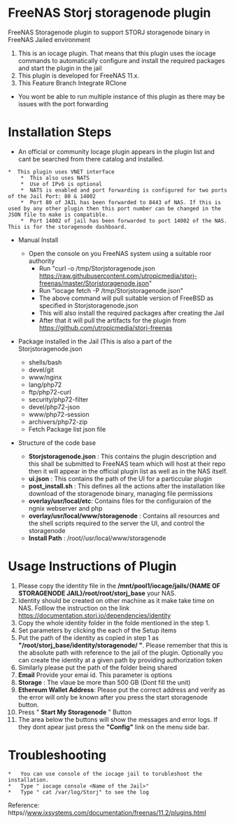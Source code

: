 # FreeNAS Storj storagenode plugin
FreeNAS Storagenode plugin to support STORJ storagenode binary in FreeNAS Jailed environment

1. This is an iocage plugin. That means that this plugin uses the iocage commands to automatically configure and install the required packages and start the plugin in the jail 
2. This plugin is developed for FreeNAS 11.x. 
3. This Feature Branch Integrate RClone


* You wont be able to run multiple instance of this plugin as there may be issues with the port forwarding



Installation Steps
=================================================
*	 An official or community Iocage plugin appears in the plugin list and cant be searched from there catalog and installed.  
  	
	*  This plugin uses VNET interface
	 	*  This also uses NATS
	 	*  Use of IPv6 is optional
		*  NATS is enabled and port forwarding is configured for two ports of the Jail Port: 80 & 14002 
		*  Port 80 of JAIL has been forwarded to 8443 of NAS. If this is used by any other plugin then this port number can be changed in the JSON file to make is compatible.
		*  Port 14002 of jail has been forwarded to port 14002 of the NAS. This is for the storagenode dashboard.
		

*  Manual Install
	* Open the console on you FreeNAS system using a suitable roor authority
	  	* Run  "curl -o /tmp/Storjstoragenode.json https://raw.githubusercontent.com/utropicmedia/storj-freenas/master/Storjstoragenode.json"
	    * Run "iocage fetch -P /tmp/Storjstoragenode.json"
		* The above command will pull suitable version of FreeBSD as specified in Storjstoragenode.json
		* This will also install the required packages after creating the Jail
		* After that it will pull the artifacts for the plugin from https://github.com/utropicmedia/storj-freenas
	
*	Package  installed in the Jail (This is also a part of the Storjstoragenode.json

	* shells/bash
    * devel/git
    * www/nginx
    * lang/php72
    * ftp/php72-curl
    * security/php72-filter
    * devel/php72-json
    * www/php72-session
    * archivers/php72-zip
	* Fetch Package list json file
	

* Structure of the code base
	* **Storjstoragenode.json** :  This contains the plugin description and this shall be submitted to FreeNAS team which will host at their repo then it will appear in the official plugin list as well as in the NAS itself.
	* **ui.json** : This contains the path of the UI for a particcular plugin
	* **post_install.sh** :  This defines all the actions after the installation like download of the storagenode binary, managing file permissions
	* **overlay/usr/local/etc**: Contains files for the configuraion of the ngnix webserver and php
	* **overlay/usr/local/www/storagenode** : Contains all resources and the shell scripts required to the server the UI, and control the storagenode
	* **Install Path** : /root//usr/local/www/storagenode
 



Usage Instructions of Plugin
=============================
1. Please copy the identity file in the **/mnt/pool1/iocage/jails/{NAME OF STORAGENODE JAIL}/root/root/storj_base** your NAS.
2. Identity should be created on other machine as it make take time on NAS. Folllow the instruction on the link https://documentation.storj.io/dependencies/identity
3. Copy the whole identity folder in the folde mentioned in the step 1.
4. Set parameters by clicking the each of the Setup items
5. Put the path of the identity as copied in step 1 as **"/root/storj_base/identity/storagenode/ "**. Please remember that this is the absolute path with reference to the jail of the plugin. Optionally you can create the identity at a given path by providing authorization token
6. Similarly please put the path of the folder being shared 
7. **Email** Provide your emai id. This parameter is options
8. **Storage** : The vlaue be more than 500 GB  (Dont fill the unit)
9. **Ethereum Wallet Address**: Please put the correct address and verify as the error will only be known after you press the start storagenode button.
10. Press " **Start My Storagenode** " Button
11. The area below the buttons will show the messages and error logs. If they dont apear just press the **"Config"** link on the menu side bar.




Troubleshooting
=================

	*	You can use console of the iocage jail to torubleshoot the installation.
	*	Type " iocage console <Name of the Jail>"
	*	Type " cat /var/log/Storj" to see the log
	



Reference: https//www.ixsystems.com/documentation/freenas/11.2/plugins.html 
